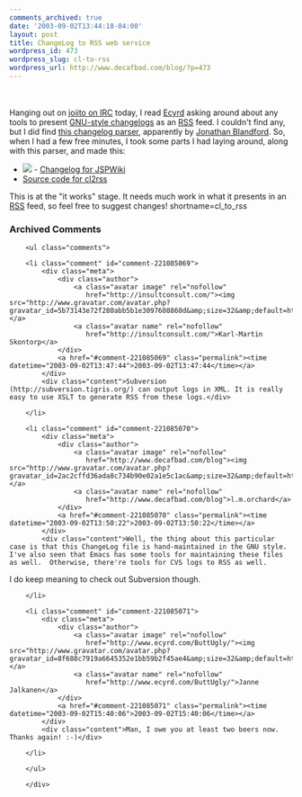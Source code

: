 ```yaml
---
comments_archived: true
date: '2003-09-02T13:44:18-04:00'
layout: post
title: ChangeLog to RSS web service
wordpress_id: 473
wordpress_slug: cl-to-rss
wordpress_url: http://www.decafbad.com/blog/?p=473
---
```

<br /><br />
Hanging out on <a href="irc://irc.freenode.org/joiito">joiito on IRC</a> today,
I read <a href="http://www.jspwiki.org/Wiki.jsp?page=JanneJalkanen" target="_top">Ecyrd</a> asking
around about any tools to present <a href="http://www.gnu.org/prep/standards_42.html" target="_top">GNU-style changelogs</a>
as an <a href="http://www.decafbad.com/twiki/bin/view/Main/RSS">RSS</a> feed.  I couldn't find any, but I did find
<a href="http://people.redhat.com/jrb/files/changelog2.py" target="_top">this changelog parser</a>, apparently
by <a href="http://people.redhat.com/jrb/" target="_top">Jonathan Blandford</a>.  So,
when I had a few free minutes, I took some parts I had laying around, along
with this parser, and made this:
<ul>
<li> <a href="http://www.decafbad.com/2003/08/cl2rss?cl=http%3A%2F%2Fwww.ecyrd.com%2F%7Ejalkanen%2FJSPWiki%2Fnightly%2FChangeLog"><img src="http://www.decafbad.com/images/xml.gif" border="0" /></a> - <a href="http://www.ecyrd.com/~jalkanen/JSPWiki/nightly/ChangeLog">Changelog for JSPWiki</a>
</li>
<li> <a href="http://www.decafbad.com/2003/08/cl2rss.txt" target="_top">Source code for cl2rss</a>
</li>
</ul>
This is at the "it works" stage.  It needs much work in what it presents
in an <a href="http://www.decafbad.com/twiki/bin/view/Main/RSS">RSS</a> feed, so feel free to suggest changes!
<!--more-->
shortname=cl_to_rss

<div id="comments" class="comments archived-comments">
            <h3>Archived Comments</h3>
            
        <ul class="comments">
            
        <li class="comment" id="comment-221085069">
            <div class="meta">
                <div class="author">
                    <a class="avatar image" rel="nofollow" 
                       href="http://insultconsult.com/"><img src="http://www.gravatar.com/avatar.php?gravatar_id=5b73143e72f280abb5b1e3097608860d&amp;size=32&amp;default=http://mediacdn.disqus.com/1320279820/images/noavatar32.png"/></a>
                    <a class="avatar name" rel="nofollow" 
                       href="http://insultconsult.com/">Karl-Martin Skontorp</a>
                </div>
                <a href="#comment-221085069" class="permalink"><time datetime="2003-09-02T13:47:44">2003-09-02T13:47:44</time></a>
            </div>
            <div class="content">Subversion (http://subversion.tigris.org/) can output logs in XML. It is really easy to use XSLT to generate RSS from these logs.</div>
            
        </li>
    
        <li class="comment" id="comment-221085070">
            <div class="meta">
                <div class="author">
                    <a class="avatar image" rel="nofollow" 
                       href="http://www.decafbad.com/blog"><img src="http://www.gravatar.com/avatar.php?gravatar_id=2ac2cffd36ada8c734b90e02a1e5c1ac&amp;size=32&amp;default=http://mediacdn.disqus.com/1320279820/images/noavatar32.png"/></a>
                    <a class="avatar name" rel="nofollow" 
                       href="http://www.decafbad.com/blog">l.m.orchard</a>
                </div>
                <a href="#comment-221085070" class="permalink"><time datetime="2003-09-02T13:50:22">2003-09-02T13:50:22</time></a>
            </div>
            <div class="content">Well, the thing about this particular case is that this ChangeLog file is hand-maintained in the GNU style.  I've also seen that Emacs has some tools for maintaining these files as well.  Otherwise, there're tools for CVS logs to RSS as well.

I do keep meaning to check out Subversion though.</div>
            
        </li>
    
        <li class="comment" id="comment-221085071">
            <div class="meta">
                <div class="author">
                    <a class="avatar image" rel="nofollow" 
                       href="http://www.ecyrd.com/ButtUgly/"><img src="http://www.gravatar.com/avatar.php?gravatar_id=8f688c7919a6645352e1bb59b2f45ae4&amp;size=32&amp;default=http://mediacdn.disqus.com/1320279820/images/noavatar32.png"/></a>
                    <a class="avatar name" rel="nofollow" 
                       href="http://www.ecyrd.com/ButtUgly/">Janne Jalkanen</a>
                </div>
                <a href="#comment-221085071" class="permalink"><time datetime="2003-09-02T15:40:06">2003-09-02T15:40:06</time></a>
            </div>
            <div class="content">Man, I owe you at least two beers now.  Thanks again! :-)</div>
            
        </li>
    
        </ul>
    
        </div>
    